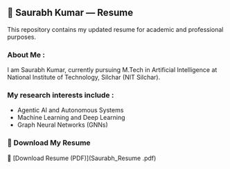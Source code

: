 ## 📄 Saurabh Kumar — Resume
This repository contains my updated resume for academic and professional purposes.

###  About Me :
I am Saurabh Kumar, currently pursuing M.Tech in Artificial Intelligence at  
National Institute of Technology, Silchar (NIT Silchar).

### My research interests include :
- Agentic AI and Autonomous Systems
- Machine Learning and Deep Learning
- Graph Neural Networks (GNNs)

### 📄 Download My Resume
📄 [Download Resume (PDF)](Saurabh_Resume .pdf)


